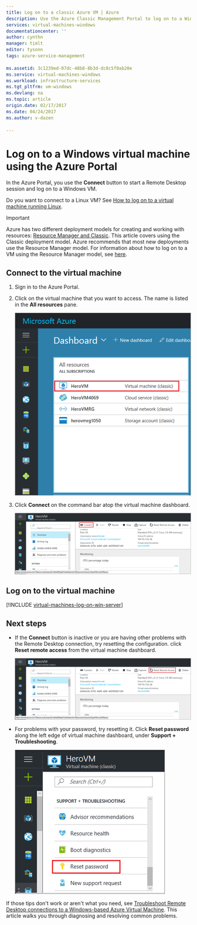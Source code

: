 ```yaml
---
title: Log on to a classic Azure VM | Azure
description: Use the Azure Classic Management Portal to log on to a Windows virtual machine created with the classic deployment model.
services: virtual-machines-windows
documentationcenter: ''
author: cynthn
manager: timlt
editor: tysonn
tags: azure-service-management

ms.assetid: 3c1239ed-07dc-48b8-8b3d-dc8c5f0ab20e
ms.service: virtual-machines-windows
ms.workload: infrastructure-services
ms.tgt_pltfrm: vm-windows
ms.devlang: na
ms.topic: article
origin.date: 02/17/2017
ms.date: 04/24/2017
ms.author: v-dazen

---
```

# Log on to a Windows virtual machine using the Azure Portal
In the Azure Portal, you use the **Connect** button to start a Remote Desktop session and log on to a Windows VM.

Do you want to connect to a Linux VM? See [How to log on to a virtual machine running Linux](../../linux/mac-create-ssh-keys.md).

<!--
Deleting, but not 100% sure
Learn how to [perform these steps using new Azure Portal](../connect-logon.md?toc=%2fvirtual-machines%2fwindows%2ftoc.json).
-->

> [!IMPORTANT]
> Azure has two different deployment models for creating and working with resources: [Resource Manager and Classic](../../../resource-manager-deployment-model.md). This article covers using the Classic deployment model. Azure recommends that most new deployments use the Resource Manager model. For information about how to log on to a VM using the Resource Manager model, see [here](../connect-logon.md?toc=%2fvirtual-machines%2fwindows%2ftoc.json).

## Connect to the virtual machine
1. Sign in to the Azure Portal.
2. Click on the virtual machine that you want to access. The name is listed in the **All resources** pane.

    ![Virtual-machine-locations](./media/connect-logon/azureportaldashboard.png)

3. Click **Connect** on the command bar atop the virtual machine dashboard.

    ![Connect icon for the virtual machine](./media/connect-logon/virtualmachine_dashboard_connect.png)

## Log on to the virtual machine
[!INCLUDE [virtual-machines-log-on-win-server](../../../../includes/virtual-machines-log-on-win-server.md)]

## Next steps
* If the **Connect** button is inactive or you are having other problems with the Remote Desktop connection, try resetting the configuration. click **Reset remote access** from the virtual machine dashboard.

    ![Reset-remote-access](./media/connect-logon/virtualmachine_dashboard_reset_remote_access.png)

* For problems with your password, try resetting it. Click **Reset password** along the left edge of virtual machine dashboard, under **Support + Troubleshooting**.

    ![Reset-password](./media/connect-logon/virtualmachine_dashboard_reset_password.png)

If those tips don't work or aren't what you need, see [Troubleshoot Remote Desktop connections to a Windows-based Azure Virtual Machine](../troubleshoot-rdp-connection.md?toc=%2fvirtual-machines%2fwindows%2ftoc.json). This article walks you through diagnosing and resolving common problems.
